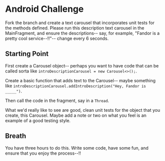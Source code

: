 # Android Challenge
Fork the branch and create a text carousel that incorporates unit tests for the methods 
defined. Please run this description text carousel in the MainFragment, and
ensure the descriptions-- say, for example, "Fandor is a pretty cool service--!!"--
change every 6 seconds. 

## Starting Point
First create a Carousel object-- perhaps you want to have code that 
can be called sorta like `introDescriptionCarousel = new Carousel<>();`. 

Create
a basic function that adds text to the Carousel-- maybe something like 
`introDescriptionCarousel.addIntroDescription("Hey, Fandor is _____")`. 

Then call the code in the fragment, say in a `Thread`. 

What we'd really like to see are good, clean unit tests for the object
that you create, this Carousel. Maybe add a note or two on what you feel 
is an example of a good testing style.

## Breath
You have three hours to do this. Write some code, have some fun, and ensure
that you enjoy the process--!! 
